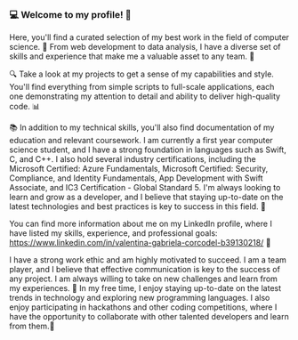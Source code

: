 ### 💻 Welcome to my profile! 💼

Here, you'll find a curated selection of my best work in the field of computer science. 💪 From web development to data analysis, I have a diverse set of skills and experience that make me a valuable asset to any team. 🤝

🔍 Take a look at my projects to get a sense of my capabilities and style. You'll find everything from simple scripts to full-scale applications, each one demonstrating my attention to detail and ability to deliver high-quality code. 📊

📚 In addition to my technical skills, you'll also find documentation of my education and relevant coursework. I am currently a first year computer science student, and I have a strong foundation in languages such as Swift, C, and C++. I also hold several industry certifications, including the Microsoft Certified: Azure Fundamentals, Microsoft Certified: Security, Compliance, and Identity Fundamentals, App Development with Swift Associate, and IC3 Certification - Global Standard 5. I'm always looking to learn and grow as a developer, and I believe that staying up-to-date on the latest technologies and best practices is key to success in this field. 🚀

You can find more information about me on my LinkedIn profile, where I have listed my skills, experience, and professional goals: https://www.linkedin.com/in/valentina-gabriela-corcodel-b39130218/ 💼 

I have a strong work ethic and am highly motivated to succeed. I am a team player, and I believe that effective communication is key to the success of any project. I am always willing to take on new challenges and learn from my experiences. 💪 In my free time, I enjoy staying up-to-date on the latest trends in technology and exploring new programming languages. I also enjoy participating in hackathons and other coding competitions, where I have the opportunity to collaborate with other talented developers and learn from them.🤝
